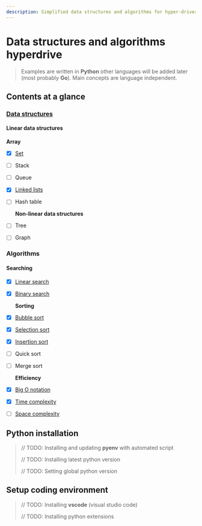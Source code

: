 ```yaml
---
description: Simplified data structures and algorithms for hyper-drivers.
---
```


# Data structures and algorithms hyperdrive

> Examples are written in **Python** other languages will be added later \(most probably **Go**\). Main concepts are language independent.

## Contents at a glance

### [Data structures](data-structures/data-structures.md)

#### Linear data structures

**Array**

* [x] [Set](data-structures/set.md)
* [ ] Stack
* [ ] Queue
* [x] [Linked lists](data-structures/linked-lists/linked-lists.md)
* [ ] Hash table

  **Non-linear data structures**

* [ ] Tree
* [ ] Graph

### Algorithms

#### Searching

* [x] [Linear search](algorithms/searching/linear-search.md)
* [x] [Binary search](algorithms/searching/binary-search.md)

  **Sorting**

* [x] [Bubble sort](algorithms/sorting/bubble-sort.md)
* [x] [Selection sort](algorithms/sorting/selection-sort.md)
* [x] [Insertion sort](algorithms/sorting/insertion-sort.md)
* [ ] Quick sort
* [ ] Merge sort

  **Efficiency**

* [x] [Big O notation](performance/big-o-notation.md)
* [x] [Time complexity](performance/time-complexity.md)
* [ ] [Space complexity](performance/space-complexity.md)

## Python installation

> // TODO: Installing and updating **pyenv** with automated script
>
> // TODO: Installing latest python version
>
> // TODO: Setting global python version

## Setup coding environment

> // TODO: Installing **vscode** \(visual studio code\)
>
> // TODO: Installing python extensions

